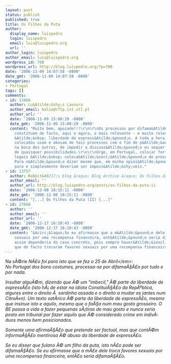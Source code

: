 ```yaml
---
layout: post
status: publish
published: true
title: Os Filhos da Puta
author:
  display_name: luispedro
  login: luispedro
  email: luis@luispedro.org
  url: ''
author_login: luispedro
author_email: luis@luispedro.org
wordpress_id: 708
wordpress_url: http://blog.luispedro.org/?p=708
date: '2006-11-09 14:07:58 -0800'
date_gmt: '2006-11-09 14:07:58 -0800'
categories:
- Portugal
tags: []
comments:
- id: 11066
  author: Lu&Atilde;&shy;s Lavoura
  author_email: balio@cftp.ist.utl.pt
  author_url: ''
  date: '2006-11-09 15:08:29 -0800'
  date_gmt: '2006-11-09 15:08:29 -0800'
  content: "Muito bem, apoiado!!!\r\n\r\nOs processos por difama&Atilde;&sect;&Atilde;&pound;o
    constituem de facto, aqui e agora, a mais relevante - e muito relevante - limita&Atilde;&sect;&Atilde;&pound;o
    &Atilde;&nbsp; liberdade de express&Atilde;&pound;o. A toda a hora, pessoas bem
    colocadas usam e abusam de tais processos com o fim de p&Atilde;&acute;r uma rolha
    na boca dos outros, de impedir a discuss&Atilde;&pound;o ou sequer a sugest&Atilde;&pound;o
    de quaisquer possibilidades.\r\n\r\nUrge, em Portugal, colocar fortes entraves
    legais &Atilde;&nbsp; coloca&Atilde;&sect;&Atilde;&pound;o de processos por difama&Atilde;&sect;&Atilde;&pound;o.
    Para n&Atilde;&pound;o dizer mesmo que, em minha opini&Atilde;&pound;o, tais processos
    pura e simplesmente deveriam ser imposs&Atilde;&shy;veis."
- id: 13757
  author: Rabbit&#8217;s blog &raquo; Blog Archive &raquo; Os Filhos da Puta (II)
  author_email: ''
  author_url: http://blog.luispedro.org/posts/os-filhos-da-puta-ii
  date: '2006-12-08 18:15:11 -0800'
  date_gmt: '2006-12-08 18:15:11 -0800'
  content: "[...] Os Filhos da Puta (II) [...]"
- id: 27666
  author: ''
  author_email: ''
  author_url: ''
  date: '2006-12-17 16:10:43 -0800'
  date_gmt: '2006-12-17 16:10:43 -0800'
  content: "&Acirc;&laquo;Se eu afirmasse que a m&Atilde;&pound;e dele troca favores
    sexuais por uma recompensa financeira, ent&Atilde;&pound;o seria difama&Atilde;&sect;&Atilde;&pound;o.&Acirc;&raquo;\r\n\r\nmesmo
    assim dependeria do caso concreto, pois sempre haver&Atilde;&iexcl; algumas m&Atilde;&pound;es
    que de facto trocaram favores sexuais por uma recompensa financeira....."
---
```

<p>Na s&Atilde;&copy;rie <em>N&Atilde;&pound;o foi para isto que se fez o 25 de Abril<&#47;em>:<br />
No Portugal dos bons costumes, processa-se por difama&Atilde;&sect;&Atilde;&pound;o por tudo e por nada.</p>
<p>Insultar algu&Atilde;&copy;m, dizendo que &Atilde;&copy; um "imbecil," &Atilde;&copy; parte da liberdade de express&Atilde;&pound;o (isto h&Atilde;&iexcl; de estar na idiota Constitui&Atilde;&sect;&Atilde;&pound;o da Rep&Atilde;&ordm;blica, algures entre o direito &Atilde;&nbsp; sardinha assada e o direito a mudar as jantes num Citro&Atilde;&laquo;n). Um texto sat&Atilde;&shy;rico &Atilde;&copy; parte da liberdade de express&Atilde;&pound;o, mesmo que insinue isto e aquilo, mesmo que o fa&Atilde;&sect;a num mau gosto grosseiro. O BE passa a vida a fazer pequenas s&Atilde;&iexcl;tiras de mau gosto e nunca seria posto em tribunal por fazer aquilo que &Atilde;&copy; considerado crime em indiv&Atilde;&shy;duos menos bem posicionados.</p>
<p>Somente uma afirma&Atilde;&sect;&Atilde;&pound;o que pretende ser factual, mas que cont&Atilde;&copy;m informa&Atilde;&sect;&Atilde;&pound;o mentirosa &Atilde;&copy; abuso da liberdade de express&Atilde;&pound;o.</p>
<p>Se eu disser que fulano &Atilde;&copy; um filho da puta, isto n&Atilde;&pound;o pode ser difama&Atilde;&sect;&Atilde;&pound;o. Se eu afirmasse que a m&Atilde;&pound;e dele troca favores sexuais por uma recompensa financeira, ent&Atilde;&pound;o seria difama&Atilde;&sect;&Atilde;&pound;o.</p>
